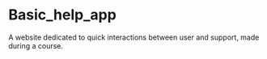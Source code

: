 # Basic_help_app
A website dedicated to quick interactions between user and support, made during a course.
